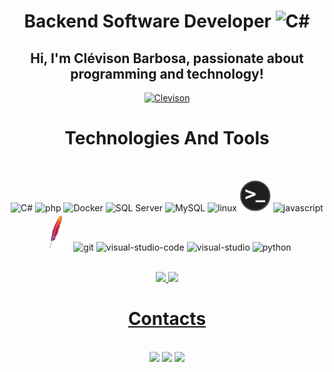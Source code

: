 <div align="center">

# Backend Software Developer <img height="40" src="https://img.icons8.com/color/344/c-sharp-logo-2.png" title="C#" alt="C#" /></code>

</div>

<div align="center">

## Hi, I'm Clévison Barbosa, passionate about programming and technology!

</div>

<div align="center">

<p align="center"> <a href="https://github.com/ryo-ma/github-profile-trophy"><img src="https://github-profile-trophy.vercel.app/?username=ClevisonBarbosa" alt="Clevison" /></a> </p>

# Technologies And Tools

</div>

<div style="display: inline_block" align="center"><br>

  <img height="50" src="https://img.icons8.com/color/344/c-sharp-logo-2.png" title="C#" alt="C#" /></code>
  <img height="50" src="https://img.icons8.com/officel/344/php-logo.png" title="php" alt="php" /></code>
  <img height="50" width="45" src="https://raw.githubusercontent.com/leandrocgsi/leandrocgsi/2331dded51784b78b8b66fd83037b2f2e28943e3/svg_logos/docker_logo.svg" title="Docker" alt="Docker" />
  <img width="45" height="50" src="https://img.icons8.com/color/344/microsoft-sql-server.png" title="SQL Server" alt="SQL Server"/></code>
  <img width="45" height="50" src="https://img.icons8.com/color/344/mysql-logo.png" title="MySQL" alt="MySQL"/></code>
  <img height="50" src="https://img.icons8.com/color/344/linux--v1.png" title="Linux" alt="linux">
  <img height="50" src="https://raw.githubusercontent.com/github/explore/80688e429a7d4ef2fca1e82350fe8e3517d3494d/topics/terminal/terminal.png" title="Terminal" alt="Terminal">
 <img height="50" src="https://img.icons8.com/fluency/344/javascript.png" title="javascript" alt="javascript">
<img width="45" height="60" src="https://raw.githubusercontent.com/vscode-icons/vscode-icons/master/icons/file_type_apache.svg" title="Apache" alt="Apache" /></code>
<img width="45" height="50" src="https://img.icons8.com/color/344/git.png" title="git" alt="git" /></code>
<img width="45" height="50" src="https://img.icons8.com/color/344/visual-studio-code-2019.png" title="visual-studio-code" alt="visual-studio-code" />
<img width="45" height="50" src="https://img.icons8.com/color/344/visual-studio--v1.png" title="visual-studio" alt="visual-studio" />
<img width="45" height="50" src="https://img.icons8.com/color/344/python--v1.png" title="python" alt="python" />
</div>

<br>


<div align="center">
  <a href="https://github.com/clevisonbarbosa">
  <img height="180em" src="https://github-readme-stats.vercel.app/api?username=clevisonbarbosa&show_icons=true&theme=dracula&include_all_commits=true&count_private=true"/>
  <img height="180em" src="https://github-readme-stats.vercel.app/api/top-langs/?username=clevisonbarbosa&layout=compact&langs_count=7&theme=dracula"/>
</div>

<div align="center">
  <h1>Contacts</h1>
</div>
<br>
  
<div style="display: inline_block" align="center"> 
  <a href = "mailto:clevisonbarbosa@gmail.com"><img src="https://img.shields.io/badge/-Gmail-%23333?style=for-the-badge&logo=gmail&logoColor=white" target="_blank"></a>
  <a href="https://www.linkedin.com/in/cl%C3%A9vison-barbosa-9b1803203/" target="_blank"><img src="https://img.shields.io/badge/-LinkedIn-%230077B5?style=for-the-badge&logo=linkedin&logoColor=white" target="_blank"></a> 
  <a href="https://api.whatsapp.com/send?phone=5575999587141&text=Olá,clevison!" target="_blank"><img src="https://img.shields.io/badge/WhatsApp-25D366?style=for-the-badge&logo=whatsapp&logoColor=white" target="_blank"></a>
</div>
